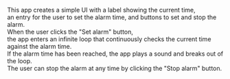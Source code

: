 This app creates a simple UI with a label showing the current time, <br>
an entry for the user to set the alarm time, and buttons to set and stop the alarm. <br>
When the user clicks the "Set alarm" button, <br>
the app enters an infinite loop that continuously checks the current time against the alarm time. <br>
If the alarm time has been reached, the app plays a sound and breaks out of the loop. <br>
The user can stop the alarm at any time by clicking the "Stop alarm" button.<br>